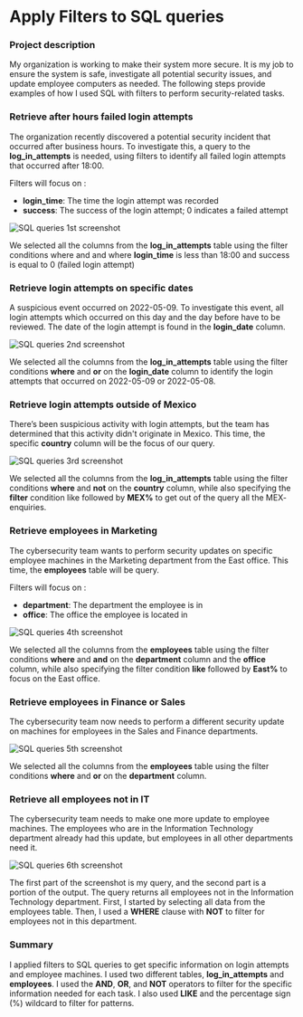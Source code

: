 # Apply Filters to SQL queries

### Project description

My organization is working to make their system more secure. It is my job to ensure the system is safe, investigate all potential security issues, and update employee computers as needed. The following steps provide examples of how I used SQL with filters to perform security-related tasks.

### Retrieve after hours failed login attempts

The organization recently discovered a potential security incident that occurred after business hours. To investigate this, a query to the **log_in_attempts** is needed, using filters to identify all failed login attempts that occurred after 18:00.

Filters will focus on : 
- **login_time**: The time the login attempt was recorded
- **success**: The success of the login attempt; 0 indicates a failed attempt

![SQL queries 1st screenshot](https://drive.google.com/uc?export=view&id=1FZrXgaLY_VlPUbn_oiu0kSLTtTBDhzmy)

We selected all the columns from the **log_in_attempts** table using the filter conditions where and  and where **login_time** is less than 18:00 and success is equal to 0 (failed login attempt)

### Retrieve login attempts on specific dates

A suspicious event occurred on 2022-05-09. To investigate this event, all login attempts which occurred on this day and the day before have to be reviewed. The date of the login attempt is found in the **login_date** column.

![SQL queries 2nd screenshot](https://drive.google.com/uc?export=view&id=)

We selected all the columns from the **log_in_attempts** table using the filter conditions **where** and **or** on the **login_date** column to identify the login attempts that occurred on 2022-05-09 or 2022-05-08.

### Retrieve login attempts outside of Mexico

There’s been suspicious activity with login attempts, but the team has determined that this activity didn't originate in Mexico. This time, the specific **country** column will be the focus of our query.

![SQL queries 3rd screenshot]()

We selected all the columns from the **log_in_attempts** table using the filter conditions **where** and **not** on the **country** column, while also specifying the **filter** condition like followed by **MEX%** to get out of the query all the MEX- enquiries.

### Retrieve employees in Marketing

The cybersecurity team wants to perform security updates on specific employee machines in the Marketing department from the East office. This time, the **employees** table will be query. 

Filters will focus on : 
- **department**: The department the employee is in
- **office**: The office the employee is located in

![SQL queries 4th screenshot]()

We selected all the columns from the **employees** table using the filter conditions **where** and **and** on the **department** column and the **office** column, while also specifying the filter condition **like** followed by **East%** to focus on the East office.

### Retrieve employees in Finance or Sales

The cybersecurity team now needs to perform a different security update on machines for employees in the Sales and Finance departments. 

![SQL queries 5th screenshot]()

We selected all the columns from the **employees** table using the filter conditions **where** and **or** on the **department** column.

### Retrieve all employees not in IT

The cybersecurity team needs to make one more update to employee machines. The employees who are in the Information Technology department already had this update, but employees in all other departments need it.

![SQL queries 6th screenshot]()

The first part of the screenshot is my query, and the second part is a portion of the output. The query returns all employees not in the Information Technology department. First, I started by selecting all data from the employees table. Then, I used a **WHERE** clause with **NOT** to filter for employees not in this department.

### Summary

I applied filters to SQL queries to get specific information on login attempts and employee machines. I used two different tables, **log_in_attempts** and **employees**. I used the **AND**, **OR**, and **NOT** operators to filter for the specific information needed for each task. I also used **LIKE** and the percentage sign (%) wildcard to filter for patterns.
